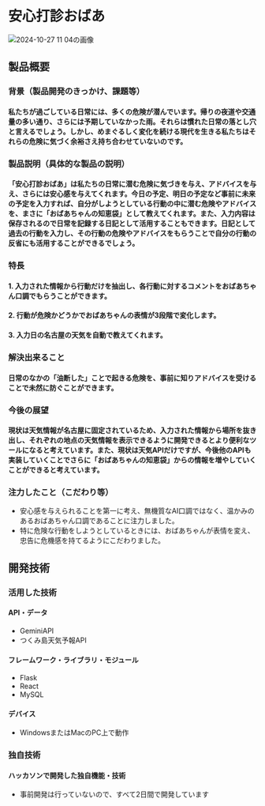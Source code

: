 # 安心打診おばあ

![2024-10-27 11 04の画像](https://github.com/user-attachments/assets/d436fa32-05ec-4a7e-aeff-ec8fc51caaf2)

## 製品概要
### 背景（製品開発のきっかけ、課題等）
#### 私たちが過ごしている日常には、多くの危険が潜んでいます。帰りの夜道や交通量の多い通り、さらには予期していなかった雨。それらは慣れた日常の落とし穴と言えるでしょう。しかし、めまぐるしく変化を続ける現代を生きる私たちはそれらの危険に気づく余裕さえ持ち合わせていないのです。
### 製品説明（具体的な製品の説明）
#### 「安心打診おばあ」は私たちの日常に潜む危険に気づきを与え、アドバイスを与え、さらには安心感を与えてくれます。今日の予定、明日の予定など事前に未来の予定を入力すれば、自分がしようとしている行動の中に潜む危険やアドバイスを、まさに「おばあちゃんの知恵袋」として教えてくれます。また、入力内容は保存されるので日常を記録する日記として活用することもできます。日記として過去の行動を入力し、その行動の危険やアドバイスをもらうことで自分の行動の反省にも活用することができるでしょう。
### 特長
#### 1. 入力された情報から行動だけを抽出し、各行動に対するコメントをおばあちゃん口調でもらうことができます。
#### 2. 行動が危険かどうかでおばあちゃんの表情が3段階で変化します。
#### 3. 入力日の名古屋の天気を自動で教えてくれます。

### 解決出来ること
#### 日常のなかの「油断した」ことで起きる危険を、事前に知りアドバイスを受けることで未然に防ぐことができます。
### 今後の展望
#### 現状は天気情報が名古屋に固定されているため、入力された情報から場所を抜き出し、それぞれの地点の天気情報を表示できるように開発できるとより便利なツールになると考えています。また、現状は天気APIだけですが、今後他のAPIも実装していくことでさらに「おばあちゃんの知恵袋」からの情報を増やしていくことができると考えています。
### 注力したこと（こだわり等）
* 安心感を与えられることを第一に考え、無機質なAI口調ではなく、温かみのあるおばあちゃん口調であることに注力しました。
* 特に危険な行動をしようとしているときには、おばあちゃんが表情を変え、忠告に危機感を持てるようにこだわりました。

## 開発技術
### 活用した技術
#### API・データ
* GeminiAPI 
* つくみ島天気予報API

#### フレームワーク・ライブラリ・モジュール
* Flask
* React
* MySQL

#### デバイス
* WindowsまたはMacのPC上で動作

### 独自技術
#### ハッカソンで開発した独自機能・技術
* 事前開発は行っていないので、すべて2日間で開発しています

